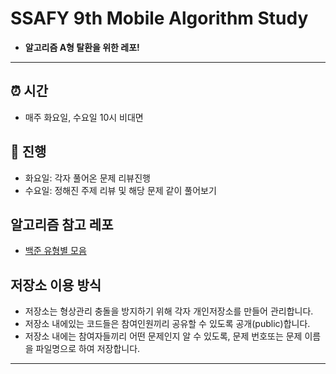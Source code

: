 # SSAFY 9th Mobile Algorithm Study
- __알고리즘 A형 탈환을 위한 레포!__
---
## ⏰ 시간
- 매주 화요일, 수요일 10시 비대면
## 🔔 진행
- 화요일: 각자 풀어온 문제 리뷰진행
- 수요일: 정해진 주제 리뷰 및 해당 문제 같이 풀어보기
## 알고리즘 참고 레포
- [백준 유형별 모음](https://github.com/tony9402/baekjoon)
## 저장소 이용 방식
- 저장소는 형상관리 충돌을 방지하기 위해 각자 개인저장소를 만들어 관리합니다.
- 저장소 내에있는 코드들은 참여인원끼리 공유할 수 있도록 공개(public)합니다.
- 저장소 내에는 참여자들끼리 어떤 문제인지 알 수 있도록, 문제 번호또는 문제 이름을 파일명으로 하여 저장합니다.
---
